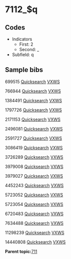 # 7112\_$q

## Codes

-   Indicators
    -   First: 2
    -   Second: \_
-   Subfield: q

## Sample bibs

699515 [Quicksearch](https://search.library.yale.edu/catalog/699515) [VXWS](http://prodorbis.library.yale.edu:7014/vxws/GetHoldingsService?bibId=699515)

766944 [Quicksearch](https://search.library.yale.edu/catalog/766944) [VXWS](http://prodorbis.library.yale.edu:7014/vxws/GetHoldingsService?bibId=766944)

1384491 [Quicksearch](https://search.library.yale.edu/catalog/1384491) [VXWS](http://prodorbis.library.yale.edu:7014/vxws/GetHoldingsService?bibId=1384491)

1797726 [Quicksearch](https://search.library.yale.edu/catalog/1797726) [VXWS](http://prodorbis.library.yale.edu:7014/vxws/GetHoldingsService?bibId=1797726)

2171153 [Quicksearch](https://search.library.yale.edu/catalog/2171153) [VXWS](http://prodorbis.library.yale.edu:7014/vxws/GetHoldingsService?bibId=2171153)

2496081 [Quicksearch](https://search.library.yale.edu/catalog/2496081) [VXWS](http://prodorbis.library.yale.edu:7014/vxws/GetHoldingsService?bibId=2496081)

2591727 [Quicksearch](https://search.library.yale.edu/catalog/2591727) [VXWS](http://prodorbis.library.yale.edu:7014/vxws/GetHoldingsService?bibId=2591727)

3086419 [Quicksearch](https://search.library.yale.edu/catalog/3086419) [VXWS](http://prodorbis.library.yale.edu:7014/vxws/GetHoldingsService?bibId=3086419)

3726289 [Quicksearch](https://search.library.yale.edu/catalog/3726289) [VXWS](http://prodorbis.library.yale.edu:7014/vxws/GetHoldingsService?bibId=3726289)

3979008 [Quicksearch](https://search.library.yale.edu/catalog/3979008) [VXWS](http://prodorbis.library.yale.edu:7014/vxws/GetHoldingsService?bibId=3979008)

3979027 [Quicksearch](https://search.library.yale.edu/catalog/3979027) [VXWS](http://prodorbis.library.yale.edu:7014/vxws/GetHoldingsService?bibId=3979027)

4452243 [Quicksearch](https://search.library.yale.edu/catalog/4452243) [VXWS](http://prodorbis.library.yale.edu:7014/vxws/GetHoldingsService?bibId=4452243)

5723052 [Quicksearch](https://search.library.yale.edu/catalog/5723052) [VXWS](http://prodorbis.library.yale.edu:7014/vxws/GetHoldingsService?bibId=5723052)

5723054 [Quicksearch](https://search.library.yale.edu/catalog/5723054) [VXWS](http://prodorbis.library.yale.edu:7014/vxws/GetHoldingsService?bibId=5723054)

6720483 [Quicksearch](https://search.library.yale.edu/catalog/6720483) [VXWS](http://prodorbis.library.yale.edu:7014/vxws/GetHoldingsService?bibId=6720483)

7634488 [Quicksearch](https://search.library.yale.edu/catalog/7634488) [VXWS](http://prodorbis.library.yale.edu:7014/vxws/GetHoldingsService?bibId=7634488)

11298239 [Quicksearch](https://search.library.yale.edu/catalog/11298239) [VXWS](http://prodorbis.library.yale.edu:7014/vxws/GetHoldingsService?bibId=11298239)

14440808 [Quicksearch](https://search.library.yale.edu/catalog/14440808) [VXWS](http://prodorbis.library.yale.edu:7014/vxws/GetHoldingsService?bibId=14440808)

**Parent topic:**[711](../../tags/711/711.md)

